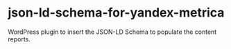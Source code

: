 # json-ld-schema-for-yandex-metrica
WordPress plugin to insert the JSON-LD Schema to populate the content reports.
